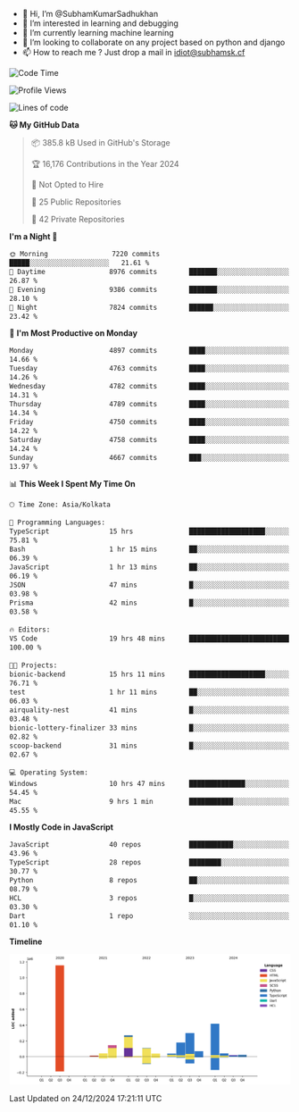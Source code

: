 - 👋 Hi, I’m @SubhamKumarSadhukhan
- 👀 I’m interested in learning and debugging
- 🌱 I’m currently learning machine learning
- 💞️ I’m looking to collaborate on any project based on python and django
- 📫 How to reach me ?
      Just drop a mail in idiot@subhamsk.cf

<!---
SubhamKumarSadhukhan/SubhamKumarSadhukhan is a ✨ special ✨ repository because its `README.md` (this file) appears on your GitHub profile.
You can click the Preview link to take a look at your changes.
--->


<!--START_SECTION:waka-->
![Code Time](http://img.shields.io/badge/Code%20Time-2%2C689%20hrs%2026%20mins-blue)

![Profile Views](http://img.shields.io/badge/Profile%20Views-0-blue)

![Lines of code](https://img.shields.io/badge/From%20Hello%20World%20I%27ve%20Written-2.9%20million%20lines%20of%20code-blue)

**🐱 My GitHub Data** 

> 📦 385.8 kB Used in GitHub's Storage 
 > 
> 🏆 16,176 Contributions in the Year 2024
 > 
> 🚫 Not Opted to Hire
 > 
> 📜 25 Public Repositories 
 > 
> 🔑 42 Private Repositories 
 > 
**I'm a Night 🦉** 

```text
🌞 Morning                7220 commits        █████░░░░░░░░░░░░░░░░░░░░   21.61 % 
🌆 Daytime                8976 commits        ███████░░░░░░░░░░░░░░░░░░   26.87 % 
🌃 Evening                9386 commits        ███████░░░░░░░░░░░░░░░░░░   28.10 % 
🌙 Night                  7824 commits        ██████░░░░░░░░░░░░░░░░░░░   23.42 % 
```
📅 **I'm Most Productive on Monday** 

```text
Monday                   4897 commits        ████░░░░░░░░░░░░░░░░░░░░░   14.66 % 
Tuesday                  4763 commits        ████░░░░░░░░░░░░░░░░░░░░░   14.26 % 
Wednesday                4782 commits        ████░░░░░░░░░░░░░░░░░░░░░   14.31 % 
Thursday                 4789 commits        ████░░░░░░░░░░░░░░░░░░░░░   14.34 % 
Friday                   4750 commits        ████░░░░░░░░░░░░░░░░░░░░░   14.22 % 
Saturday                 4758 commits        ████░░░░░░░░░░░░░░░░░░░░░   14.24 % 
Sunday                   4667 commits        ███░░░░░░░░░░░░░░░░░░░░░░   13.97 % 
```


📊 **This Week I Spent My Time On** 

```text
🕑︎ Time Zone: Asia/Kolkata

💬 Programming Languages: 
TypeScript               15 hrs              ███████████████████░░░░░░   75.81 % 
Bash                     1 hr 15 mins        ██░░░░░░░░░░░░░░░░░░░░░░░   06.39 % 
JavaScript               1 hr 13 mins        ██░░░░░░░░░░░░░░░░░░░░░░░   06.19 % 
JSON                     47 mins             █░░░░░░░░░░░░░░░░░░░░░░░░   03.98 % 
Prisma                   42 mins             █░░░░░░░░░░░░░░░░░░░░░░░░   03.58 % 

🔥 Editors: 
VS Code                  19 hrs 48 mins      █████████████████████████   100.00 % 

🐱‍💻 Projects: 
bionic-backend           15 hrs 11 mins      ███████████████████░░░░░░   76.71 % 
test                     1 hr 11 mins        ██░░░░░░░░░░░░░░░░░░░░░░░   06.03 % 
airquality-nest          41 mins             █░░░░░░░░░░░░░░░░░░░░░░░░   03.48 % 
bionic-lottery-finalizer 33 mins             █░░░░░░░░░░░░░░░░░░░░░░░░   02.82 % 
scoop-backend            31 mins             █░░░░░░░░░░░░░░░░░░░░░░░░   02.67 % 

💻 Operating System: 
Windows                  10 hrs 47 mins      ██████████████░░░░░░░░░░░   54.45 % 
Mac                      9 hrs 1 min         ███████████░░░░░░░░░░░░░░   45.55 % 
```

**I Mostly Code in JavaScript** 

```text
JavaScript               40 repos            ███████████░░░░░░░░░░░░░░   43.96 % 
TypeScript               28 repos            ████████░░░░░░░░░░░░░░░░░   30.77 % 
Python                   8 repos             ██░░░░░░░░░░░░░░░░░░░░░░░   08.79 % 
HCL                      3 repos             █░░░░░░░░░░░░░░░░░░░░░░░░   03.30 % 
Dart                     1 repo              ░░░░░░░░░░░░░░░░░░░░░░░░░   01.10 % 
```



**Timeline**

![Lines of Code chart](https://raw.githubusercontent.com/SubhamKumarSadhukhan/SubhamKumarSadhukhan/main/assets/bar_graph.png)


 Last Updated on 24/12/2024 17:21:11 UTC
<!--END_SECTION:waka-->
